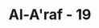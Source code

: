 ---
title: "Al-A'raf - 19"
no: 19
arabic_no: ١٩
ayah: وَيٰٓاٰدَمُ اسْكُنْ اَنْتَ وَزَوْجُكَ الْجَنَّةَ فَكُلَا مِنْ حَيْثُ شِئْتُمَا وَلَا تَقْرَبَا هٰذِهِ الشَّجَرَةَ فَتَكُوْنَا مِنَ الظّٰلِمِيْنَ 
translation: "Dan (Allah berfirman), “Wahai Adam! Tinggallah engkau bersama istrimu dalam surga dan makanlah apa saja yang kamu berdua sukai. Tetapi janganlah kamu berdua dekati pohon yang satu ini. (Apabila didekati) kamu berdua termasuk orang-orang yang zalim.”"
tafsir: "Ayat ini menerangkan bahwa setelah Allah memerintahkan Iblis keluar dari surga karena keangkuhan dan kesombongannya, maka Dia menyuruh Adam agar menempati surga bersama istrinya Siti Hawa, dan membolehkan mereka makan segala yang ada di dalamnya dengan sepuas-puasnya kecuali satu pohon tertentu di dalamnya. Apabila mereka melanggar larangan itu, maka mereka berarti zalim karena telah melakukan pelanggaran."
---